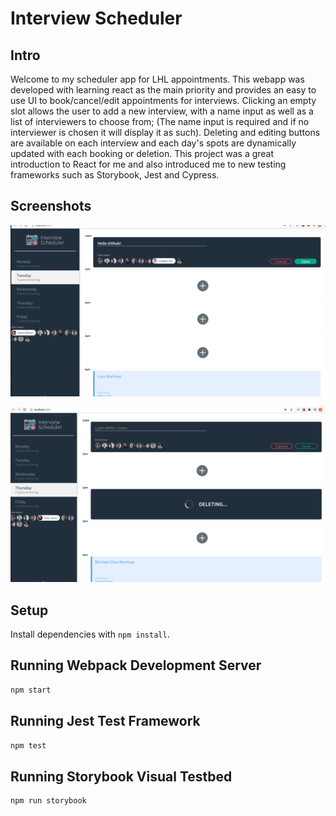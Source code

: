 # Interview Scheduler
## Intro
Welcome to my scheduler app for LHL appointments. This webapp was developed with learning react as the main priority and provides an easy to use UI to book/cancel/edit appointments for interviews. Clicking an empty slot allows the user to add a new interview, with a name input as well as a list of interviewers to choose from; (The name input is required and if no interviewer is chosen it will display it as such). Deleting and editing buttons are available on each interview and each day's spots are dynamically updated with each booking or deletion. 
This project was a great introduction to React for me and also introduced me to new testing frameworks such as Storybook, Jest and Cypress.

## Screenshots 

![Home/While Editing](https://github.com/Matt-Chisholm/scheduler/blob/master/docs/Edit.png?raw=true)



![Deleting](https://github.com/Matt-Chisholm/scheduler/blob/master/docs/Deleting.png?raw=true)

## Setup

Install dependencies with `npm install`.

## Running Webpack Development Server

```sh
npm start
```

## Running Jest Test Framework

```sh
npm test
```

## Running Storybook Visual Testbed

```sh
npm run storybook
```
